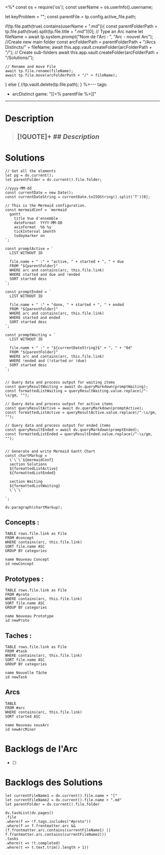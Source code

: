 <%*
const os = require('os');
const userName = os.userInfo().username;

let keyProblem = "";
const parentFile = tp.config.active_file.path;

if(tp.file.path(true).contains(userName + ".md")){
	const parentFolderPath = tp.file.path(true).split(tp.file.title + ".md")[0];
	// Type an Arc name
	let fileName = await tp.system.prompt("Nom de l'Arc : ", "Arc - nouvel Arc");
	//Create new main folder
	const arcFolderPath = parentFolderPath + "/Arcs Distincts/" + fileName;
	await this.app.vault.createFolder(arcFolderPath + "/");
	// Create sub-folders
	await this.app.vault.createFolder(arcFolderPath + "/Solutions/");
	
	// Rename and move File
	await tp.file.rename(fileName);
	await tp.file.move(arcFolderPath + "/" + fileName);

} else {
	//tp.vault.delete(tp.file.path);
}
%>---
tags:
  - arcDistinct
game: "[[<% parentFile %>]]"
---
# Description

> [!QUOTE]+ ## ***Description***
> - 
> 

# Solutions 

```dataviewjs
// Get all the elements
let pg = dv.current();
let parentFolder = dv.current().file.folder;

//yyyy-MM-dd
const currentDate = new Date();
const currentDateString = currentDate.toISOString().split('T')[0];

// This is the Mermaid configuration.
const mermaidConf = `mermaid
  gantt
    title Vue d'ensemble
    dateFormat  YYYY-MM-DD
    axisFormat  %b %y
    tickInterval 1month
    todaymarker on
`;

const promptActive = `
  LIST WITHOUT ID 
  
  file.name + " :" + "active, " + started + ", " + due
  FROM "${parentFolder}"
  WHERE arc and contains(arc, this.file.link)
  WHERE started and due and !ended
  SORT started desc
`;

const promptEnded = `
  LIST WITHOUT ID 
  
  file.name + " :" + "done, " + started + ", " + ended
  FROM "${parentFolder}"
  WHERE arc and contains(arc, this.file.link)
  WHERE started and ended
  SORT started desc
`;

const promptWaiting = `
  LIST WITHOUT ID 
  
  file.name + " :" + "${currentDateString}$" + ", " + "0d"
  FROM "${parentFolder}"
  WHERE arc and contains(arc, this.file.link)
  WHERE !ended and (!started or !due)
  SORT started desc
`;


// Query data and process output for waiting items
const queryResultWaiting = await dv.queryMarkdown(promptWaiting);
const formattedListWaiting = queryResultWaiting.value.replace(/^-\s/gm, "");

// Query data and process output for active items
const queryResultActive = await dv.queryMarkdown(promptActive);
const formattedListActive = queryResultActive.value.replace(/^-\s/gm, "");

// Query data and process output for ended items
const queryResultEnded = await dv.queryMarkdown(promptEnded);
const formattedListEnded = queryResultEnded.value.replace(/^-\s/gm, "");


// Generate and write Mermaid Gantt Chart
const chartMarkup = `
  \`\`\`${mermaidConf} 
  section Solutions
  ${formattedListActive}
  ${formattedListEnded}

  section Waiting
  ${formattedListWaiting}
  \`\`\`

`;

dv.paragraph(chartMarkup);
```
## Concepts :
```dataview
TABLE rows.file.link as File
FROM #concept 
WHERE contains(arc, this.file.link)
SORT file.name ASC
GROUP BY categories
```
```button
name Nouveau Concept
id newConcept
```

## Prototypes :
```dataview
TABLE rows.file.link as File
FROM #proto 
WHERE contains(arc, this.file.link)
SORT file.name ASC
GROUP BY categories
```
```button
name Nouveau Prototype
id newProto
```

## Taches : 
```dataview
TABLE rows.file.link as File
FROM #task 
WHERE contains(arc, this.file.link)
SORT file.name ASC
GROUP BY categories
```
```button
name Nouvelle Tâche
id newTask
```

## Arcs
```dataview
TABLE
FROM #arc 
WHERE contains(arc, this.file.link)
SORT started ASC
```
```button
name Nouveau sousArc
id newArcMinor
```


# Backlogs de l'Arc

- [ ] 

# Backlogs des Solutions

```dataviewjs
let currentFileName1 = dv.current().file.name + "]"
let currentFileName2 = dv.current().file.name + ".md"
let parentFolder = dv.current().file.folder

dv.taskList(dv.pages()
.file
.where(f => !f.tags.includes("#proto"))
.where(f => f.frontmatter.arc && (f.frontmatter.arc.contains(currentFileName1) || f.frontmatter.arc.contains(currentFileName2)))
.tasks
.where(t => !t.completed)
.where(t => t.text.trim().length > 1))
```

